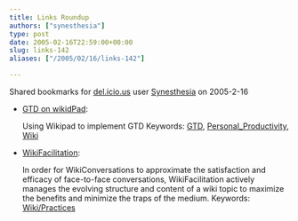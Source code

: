 ```yaml
---
title: Links Roundup
authors: ["synesthesia"]
type: post
date: 2005-02-16T22:59:00+00:00
slug: links-142 
aliases: ["/2005/02/16/links-142"]

---
```

Shared bookmarks for [del.icio.us][1] user  [Synesthesia][2] on 2005-2-16

  * [GTD on wikidPad][3]:
  
    Using Wikipad to implement GTD Keywords: [GTD][4], [Personal_Productivity][5], [Wiki][6]
  * [WikiFacilitation][7]:
  
    In order for WikiConversations to approximate the satisfaction and efficacy of face-to-face conversations, WikiFacilitation actively manages the evolving structure and content of a wiki topic to maximize the benefits and minimize the traps of the medium. Keywords: [Wiki/Practices][8]

 [1]: https://del.icio.us/
 [2]: https://del.icio.us/synesthesia
 [3]: https://www.geekanddiva.com/tikiwiki/tiki-index.php?page=GettingThingsDoneOnwikidPad "https://www.geekanddiva.com/tikiwiki/tiki-index.php?page=GettingThingsDoneOnwikidPad"
 [4]: https://del.icio.us/synesthesia/GTD
 [5]: https://del.icio.us/synesthesia/Personal_Productivity
 [6]: https://del.icio.us/synesthesia/Wiki
 [7]: https://www.skyloom.com/Know/WikiFacilitation "https://www.skyloom.com/Know/WikiFacilitation"
 [8]: https://del.icio.us/synesthesia/Wiki/Practices